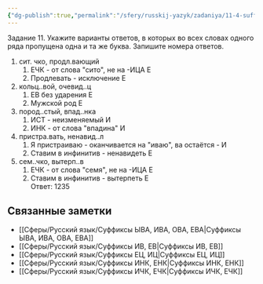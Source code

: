 ```yaml
---
{"dg-publish":true,"permalink":"/sfery/russkij-yazyk/zadaniya/11-4-suffiksy/","tags":["Русский"]}
---
```


Задание 11. Укажите варианты ответов, в которых во всех словах одного ряда пропущена
одна и та же буква. Запишите номера ответов.
1. сит. чко, продл.вающий
	1. ЕЧК - от слова "сито", не на -ИЦА Е
	2. Продлевать - исключение Е
2. кольц..вой, очевид..ц
	1. ЕВ без ударения Е
	2. Мужской род Е
3. пород..стый, впад..нка
	1. ИСТ - неизменяемый И 
	2. ИНК - от слова "впадина" И
4. пристра.вать, ненавид..л
	1. Я пристраиваю - оканчивается на "иваю", ва остаётся - И
	2. Ставим в инфинитив - ненавидеть Е
5. сем..чко, вытерп..в
	1. ЕЧК - от слова "семя", не на -ИЦА Е
	2. Ставим в инфинитив - вытерпеть Е  
Ответ: 1235 
## Связанные заметки
- [[Сферы/Русский язык/Суффиксы ЫВА, ИВА, ОВА, ЕВА\|Суффиксы ЫВА, ИВА, ОВА, ЕВА]]
- [[Сферы/Русский язык/Суффиксы ИВ, ЕВ\|Суффиксы ИВ, ЕВ]]
- [[Сферы/Русский язык/Суффиксы ЕЦ, ИЦ\|Суффиксы ЕЦ, ИЦ]]
- [[Сферы/Русский язык/Суффиксы ИНК, ЕНК\|Суффиксы ИНК, ЕНК]]
- [[Сферы/Русский язык/Суффиксы ИЧК, ЕЧК\|Суффиксы ИЧК, ЕЧК]] 